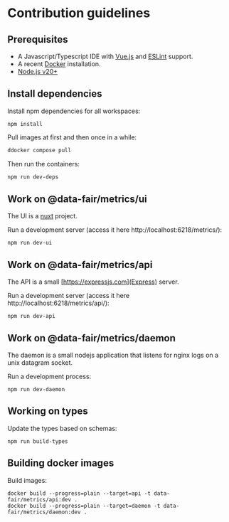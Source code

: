 # Contribution guidelines

## Prerequisites

  - A Javascript/Typescript IDE with [Vue.js](https://vuejs.org/)  and [ESLint](https://marketplace.visualstudio.com/items?itemName=dbaeumer.vscode-eslint) support.
  - A recent [Docker](https://docs.docker.com/engine/install/) installation.
  - [Node.js v20+](https://nodejs.org/)

## Install dependencies

Install npm dependencies for all workspaces:
```
npm install
```

Pull images at first and then once in a while:

```bash
ddocker compose pull
```

Then run the containers:

```bash
npm run dev-deps
```

## Work on @data-fair/metrics/ui

The UI is a [nuxt](https://nuxt.com/) project.

Run a development server (access it here http://localhost:6218/metrics/):

```
npm run dev-ui
```

## Work on @data-fair/metrics/api

The API is a small [https://expressjs.com](Express) server.

Run a development server (access it here http://localhost:6218/metrics/api/):

```
npm run dev-api
```

## Work on @data-fair/metrics/daemon

The daemon is a small nodejs application that listens for nginx logs on a unix datagram socket.

Run a development process:

```
npm run dev-daemon
```

## Working on types

Update the types based on schemas:

```
npm run build-types
```

## Building docker images

Build images:

```
docker build --progress=plain --target=api -t data-fair/metrics/api:dev .
docker build --progress=plain --target=daemon -t data-fair/metrics/daemon:dev .
```
